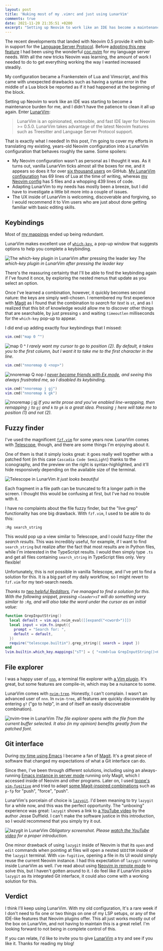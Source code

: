 ```yaml
---
layout: post
title: 'Nuking most of my .vimrc and just using LunarVim'
comments: true
date: 2021-11-20 21:35:51 +0200
excerpt: "Setting up Neovim to work like an IDE has become a maintenance burden. LunarVim looks like a promising solution that abstracts this away from me, so let's give it a try!"
---
```


The recent developments that landed with Neovim 0.5 provide it with built-in support for the [Language Server Protocol](https://neovim.io/doc/lsp/). Before [adopting this new feature](https://github.com/fnune/dotfiles/commit/64c128c8cebbf8296eb1326a034bc766ece27ae2) I had been using the wonderful [coc.nvim](https://github.com/neoclide/coc.nvim) for my language server needs. With all the new tricks Neovim was learning, the amount of work I needed to do to get everything working the way I wanted increased steadily.

My configuration became a Frankenstein of Lua and Vimscript, and this came with unexpected drawbacks such as having a syntax error in the middle of a Lua block be reported as if it had happened at the beginning of the block.

Setting up Neovim to work like an IDE was starting to become a maintenance burden for me, and I didn't have the patience to clean it all up again. Enter [LunarVim](https://www.lunarvim.org):

> LunarVim is an opinionated, extensible, and fast IDE layer for Neovim >= 0.5.0. LunarVim takes advantage of the latest Neovim features such as Treesitter and Language Server Protocol support.

That is exactly what I needed! In this post, I'm going to cover my efforts in translating my existing, years-old Neovim configuration into a LunarVim configuration that behaves roughly the same. Some spoilers:

- My Neovim configuration wasn't as personal as I thought it was. As it turns out, vanilla LunarVim ticks almost all the boxes for me, and it appears so does it for over [six thousand users](https://github.com/LunarVim/LunarVim/stargazers) on GitHub. [My LunarVim configuration](https://github.com/fnune/dotfiles/blob/master/lvim/.config/lvim/config.lua) has 69 lines of Lua at the time of writing, whereas [my Neovim config](https://github.com/fnune/dotfiles/tree/master/neovim/.config/nvim) has 5 files and a whopping 439 lines of code.
- Adapting LunarVim to my needs has mostly been a breeze, but I did have to investigate a little bit more into a couple of issues.
- The UX inside of LunarVim is welcoming, discoverable and forgiving, so I would recommend it to Vim users who are just about done getting familiar with basic editing skills.

## Keybindings

Most of [my mappings](https://github.com/fnune/dotfiles/blob/master/neovim/.config/nvim/mappings.vim) ended up being redundant.

LunarVim makes excellent use of [`which-key`](https://github.com/folke/which-key.nvim), a pop-up window that suggests options to help you complete a keybinding.

![The which-key plugin in LunarVim after pressing the leader key](/img/lvim/which-key-leader.png)
_The which-key plugin in LunarVim after pressing the leader key_

There's the reassuring certainty that I'll be able to find the keybinding again if I've found it once, by exploring the nested menus that update as you select an option.

Once I've learned a combination, however, it quickly becomes second nature: the keys are simply well-chosen. I remembered my first experience with [Magit](https://magit.vc/) as I found that the combination to _search_ for _text_ is `st`, and as I realized that this bit of knowledge would allow me to discover other things that are searchable, by just pressing `s` and waiting `timeoutlen` milliseconds for the `which-key` pop-up to appear.

I did end up adding exactly four keybindings that I missed:

```lua
vim.cmd("map 0 ^")
```

![map 0 ^](/img/lvim/zero.png)
_I rarely want my cursor to go to position (2). By default, `0` takes you to the first column, but I want it to take me to the first character in the line._

```lua
vim.cmd("nnoremap Q <nop>")
```

![nnoremap Q nop](/img/lvim/ex.png)
_I [never became friends with Ex mode](https://vi.stackexchange.com/questions/457/does-ex-mode-have-any-practical-use), and seeing this always frustrated me, so I disabled its keybinding._

```lua
vim.cmd("nnoremap j gj")
vim.cmd("nnoremap k gk")
```

![nnoremap j gj](/img/lvim/gj.png)
_If you write prose and you've enabled line-wrapping, then remapping `j` to `gj` and `k` to `gk` is a great idea. Pressing `j` here will take me to position (1) and not (2)._

## Fuzzy finder

I've used the magnificent [`fzf.vim`](https://github.com/junegunn/fzf.vim) for some years now. LunarVim comes with [Telescope](https://github.com/nvim-telescope/telescope.nvim), though, and there are some things I'm enjoying about it.

One of them is that it simply looks great: it goes really well together with a patched font (in this case `Cascadia Code SemiLight`) thanks to the iconography, and the preview on the right is syntax-highlighted, and it'll hide responsively depending on the available size of the terminal.

![Telescope in LunarVim](/img/lvim/telescope.png)
_It just looks beautiful_

Each fragment in a file path can be truncated to fit a longer path in the screen. I thought this would be confusing at first, but I've had no trouble with it.

I have no complaints about the file fuzzy finder, but the "live grep" functionality has one big drawback. With `fzf.vim`, I used to be able to do this:

```vim
:Rg search_string
```

This would pop up a view similar to Telescope, and I could fuzzy-filter _the search results_. This was incredibly useful, for example, if I want to find `search_string` but realize after the fact that most results are in Python files, while I'm interested in the TypeScript results. I would then simply type `.ts` and get all files containing `search_string` in TypeScript files only. Very flexible!

Unfortunately, this is not possible in vanilla Telescope, and I've yet to find a solution for this. It is a big part of my daily workflow, so I might revert to `fzf.vim` for my text-search needs.

<div id="grep-input-string" />

_Thanks to [two helpful Redditors](https://old.reddit.com/r/neovim/comments/qysjgf/nuking_most_of_my_vimrc_and_just_using_lunarvim/hlkxhjl/), I've managed to find a solution for this. With the following snippet, pressing `<leader>sT` will do something very similar to `:Rg`, and will also take the word under the cursor as an initial value:_

```lua
function GrepInputString()
  local default = vim.api.nvim_eval([[expand("<cword>")]])
  local input = vim.fn.input({
    prompt = "Search for: ",
    default = default,
  })
  require("telescope.builtin").grep_string({ search = input })
end
lvim.builtin.which_key.mappings["sT"] = { "<cmd>lua GrepInputString()<CR>", "Text under cursor" }
```

## File explorer

I was a happy user of [`nnn`](https://github.com/jarun/nnn), a terminal file explorer with [a Vim plugin](https://github.com/mcchrish/nnn.vim). It's great, but some features are compile-in, which may be a nuisance to some.

LunarVim comes with [`nvim-tree`](https://github.com/kyazdani42/nvim-tree.lua). Honestly, I can't complain. I wasn't an advanced user of `nnn`. In `nvim-tree`, all features are quickly discoverable by entering `g?` ("go to help", in and of itself an easily discoverable combination).

![nvim-tree in LunarVim](/img/lvim/nvim-tree.png)
_The file explorer opens with the file from the current buffer selected. It also (in my opinion) benefits greatly from the patched font._

## Git interface

During [my time using Emacs](/2017/12/27/making-emacs-work-like-my-vim-setup) I became a fan of [Magit](https://magit.vc/). It's a great piece of software that changed my expectations of what a Git interface can do.

Since then, I've been through different solutions, including using an always-running [Emacs instance in server mode](https://www.gnu.org/software/emacs/manual/html_node/emacs/Emacs-Server.html) running only Magit, which I accessed inside of Neovim and other programs. Later on, I used [tpope's `vim-fugitive`](https://github.com/tpope/vim-fugitive) and tried to adapt [some Magit-inspired combinations](https://github.com/fnune/dotfiles/blob/master/neovim/.config/nvim/mappings.vim#L74-L84) such as `p-fp` for "push", "force", "push".

LunarVim's porcelain of choice is [`lazygit`](https://github.com/jesseduffield/lazygit). I'd been meaning to try `lazygit` for a while now, and this was the perfect opportunity. The "unboxing" experience was great: `lazygit` shows a link to [a YouTube video](https://www.youtube.com/watch?v=CPLdltN7wgE) by the author Jesse Duffield. I can't make the software justice in this introduction, so I would recommend that you simply try it out.

![lazygit in LunarVim](/img/lvim/lazygit.png)
_Obligatory screenshot. Please [watch the YouTube video](https://www.youtube.com/watch?v=CPLdltN7wgE) for a proper introduction._

One minor drawback of using `lazygit` inside of Neovim is that its `open` and `edit` commands when pointing at files will open a nested `$EDITOR` inside of the `lazygit` terminal. With `vim-fugitive`, opening a file in its UI would simply reuse the current Neovim instance. I had this expectation of `lazygit` running inside LunarVim as well. I've read about using [Neovim in remote mode](https://github.com/mhinz/neovim-remote) to solve this, but I haven't gotten around to it. I do feel like if LunarVim picks `lazygit` as its integrated Git interface, it could also come with a working solution for this.

## Verdict

I think I'll keep using LunarVim. With my old configuration, It's a rare week if I don't need to fix one or two things on one of my LSP setups, or any of the IDE-like features that Neovim plugins offer. This all just works mostly out of the box on LunarVim, and not having to maintain this is a great relief. I'm looking forward to not being in complete control of this.

If you can relate, I'd like to invite you to give [LunarVim](https://www.lunarvim.org) a try and see if you like it. Thanks for reading my blog!
